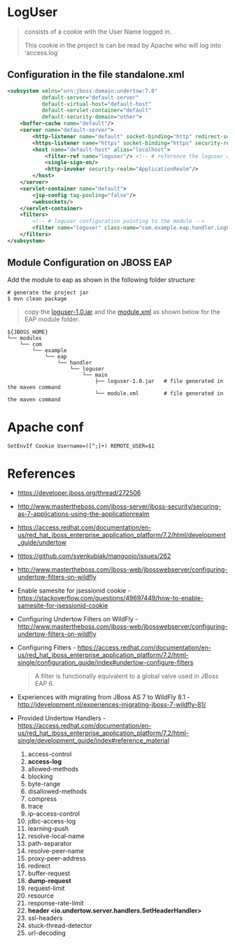 # LogUser

> consists of a cookie with the User Name logged in. 
>
> This cookie in the project is can be read by Apache who will log into ʻaccess.log`

## Configuration in the file standalone.xml

```xml
<subsystem xmlns="urn:jboss:domain:undertow:7.0"
           default-server="default-server"
           default-virtual-host="default-host"
           default-servlet-container="default"
           default-security-domain="other">
    <buffer-cache name="default"/>
    <server name="default-server">
        <http-listener name="default" socket-binding="http" redirect-socket="https" enable-http2="true"/>
        <https-listener name="https" socket-binding="https" security-realm="ApplicationRealm" enable-http2="true"/>
        <host name="default-host" alias="localhost">
            <filter-ref name="loguser"/> <!-- # reference the loguser configuration -->
            <single-sign-on/>
            <http-invoker security-realm="ApplicationRealm"/>
        </host>
    </server>
    <servlet-container name="default">
        <jsp-config tag-pooling="false"/>
        <websockets/>
    </servlet-container>
    <filters>
        <!-- # loguser configuration pointing to the module -->
        <filter name="loguser" class-name="com.example.eap.handler.LogUserHandler" module="com.example.eap.handler.loguser"/>
    </filters>
</subsystem>
```



## Module Configuration on JBOSS EAP

Add the module to eap as shown in the following folder structure:

```shell
# generate the project jar
$ mvn clean package
```

> copy the [loguser-1.0.jar](target/loguser-1.0.jar) and the [module.xml](target/classes/module.xml) as shown below for the EAP module folder.

```shell
${JBOSS_HOME}
└── modules
    └── com
        └── example
            └── eap
                └── handler
                    └── loguser
                        └── main
                            ├── loguser-1.0.jar   # file generated in the maven command
                            └── module.xml        # file generated in the maven command
```

# Apache conf

```shell
SetEnvIf Cookie Username=([^;]+) REMOTE_USER=$1
```

# References

 * https://developer.jboss.org/thread/272506

 * http://www.mastertheboss.com/jboss-server/jboss-security/securing-as-7-applications-using-the-applicationrealm

 * https://access.redhat.com/documentation/en-us/red_hat_jboss_enterprise_application_platform/7.2/html/development_guide/undertow

 * https://github.com/svenkubiak/mangooio/issues/262

 * http://www.mastertheboss.com/jboss-web/jbosswebserver/configuring-undertow-filters-on-wildfly

 * Enable samesite for jsessionid cookie - https://stackoverflow.com/questions/49697449/how-to-enable-samesite-for-jsessionid-cookie

 * Configuring Undertow Filters on WildFly - http://www.mastertheboss.com/jboss-web/jbosswebserver/configuring-undertow-filters-on-wildfly

* Configuring Filters - https://access.redhat.com/documentation/en-us/red_hat_jboss_enterprise_application_platform/7.2/html-single/configuration_guide/index#undertow-configure-filters

  > A filter is functionally equivalent to a global valve used in JBoss EAP 6.

* Experiences with migrating from JBoss AS 7 to WildFly 8.1 - http://jdevelopment.nl/experiences-migrating-jboss-7-wildfly-81/

* Provided Undertow Handlers - https://access.redhat.com/documentation/en-us/red_hat_jboss_enterprise_application_platform/7.2/html-single/development_guide/index#reference_material

  1. access-control
  2. **access-log**
  3. allowed-methods
  4. blocking
  5. byte-range
  6. disallowed-methods
  7. compress
  8. trace
  9. ip-access-control
  10. jdbc-access-log
  11. learning-push
  12. resolve-local-name
  13. path-separator
  14. resolve-peer-name
  15. proxy-peer-address
  16. redirect
  17. buffer-request
  18. **dump-request**
  19. request-limit
  20. resource
  21. response-rate-limit
  22. **header <io.undertow.server.handlers.SetHeaderHandler>**
  23. ssl-headers
  24. stuck-thread-detector
  25. url-decoding
